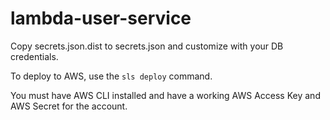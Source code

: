 # lambda-user-service

Copy secrets.json.dist to secrets.json and customize with your DB credentials.

To deploy to AWS, use the `sls deploy` command.

You must have AWS CLI installed and have a working AWS Access Key and AWS Secret for the account.
